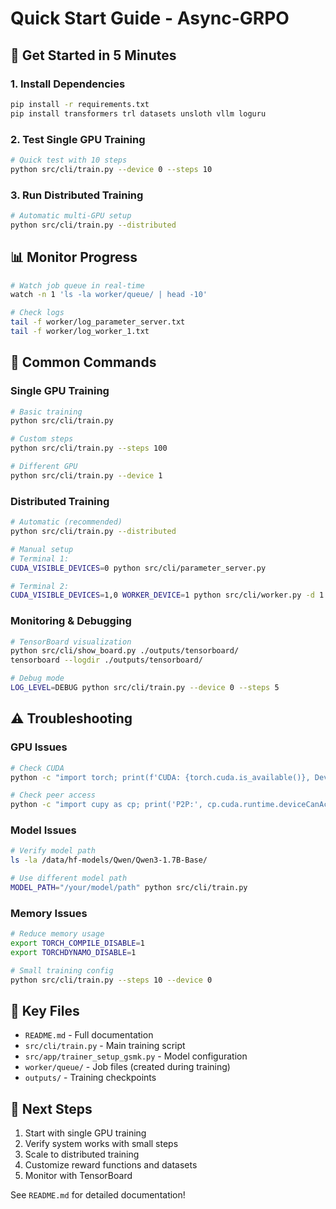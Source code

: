 # Quick Start Guide - Async-GRPO

## 🚀 Get Started in 5 Minutes

### 1. Install Dependencies
```bash
pip install -r requirements.txt
pip install transformers trl datasets unsloth vllm loguru
```

### 2. Test Single GPU Training
```bash
# Quick test with 10 steps
python src/cli/train.py --device 0 --steps 10
```

### 3. Run Distributed Training
```bash
# Automatic multi-GPU setup
python src/cli/train.py --distributed
```

## 📊 Monitor Progress

```bash
# Watch job queue in real-time
watch -n 1 'ls -la worker/queue/ | head -10'

# Check logs
tail -f worker/log_parameter_server.txt
tail -f worker/log_worker_1.txt
```

## 🔧 Common Commands

### Single GPU Training
```bash
# Basic training
python src/cli/train.py

# Custom steps
python src/cli/train.py --steps 100

# Different GPU
python src/cli/train.py --device 1
```

### Distributed Training
```bash
# Automatic (recommended)
python src/cli/train.py --distributed

# Manual setup
# Terminal 1:
CUDA_VISIBLE_DEVICES=0 python src/cli/parameter_server.py

# Terminal 2:  
CUDA_VISIBLE_DEVICES=1,0 WORKER_DEVICE=1 python src/cli/worker.py -d 1
```

### Monitoring & Debugging
```bash
# TensorBoard visualization
python src/cli/show_board.py ./outputs/tensorboard/
tensorboard --logdir ./outputs/tensorboard/

# Debug mode
LOG_LEVEL=DEBUG python src/cli/train.py --device 0 --steps 5
```

## ⚠️ Troubleshooting

### GPU Issues
```bash
# Check CUDA
python -c "import torch; print(f'CUDA: {torch.cuda.is_available()}, Devices: {torch.cuda.device_count()}')"

# Check peer access
python -c "import cupy as cp; print('P2P:', cp.cuda.runtime.deviceCanAccessPeer(0, 1))"
```

### Model Issues
```bash
# Verify model path
ls -la /data/hf-models/Qwen/Qwen3-1.7B-Base/

# Use different model path
MODEL_PATH="/your/model/path" python src/cli/train.py
```

### Memory Issues
```bash
# Reduce memory usage
export TORCH_COMPILE_DISABLE=1
export TORCHDYNAMO_DISABLE=1

# Small training config
python src/cli/train.py --steps 10 --device 0
```

## 📁 Key Files
- `README.md` - Full documentation
- `src/cli/train.py` - Main training script
- `src/app/trainer_setup_gsmk.py` - Model configuration
- `worker/queue/` - Job files (created during training)
- `outputs/` - Training checkpoints

## 🎯 Next Steps
1. Start with single GPU training
2. Verify system works with small steps
3. Scale to distributed training
4. Customize reward functions and datasets
5. Monitor with TensorBoard

See `README.md` for detailed documentation!